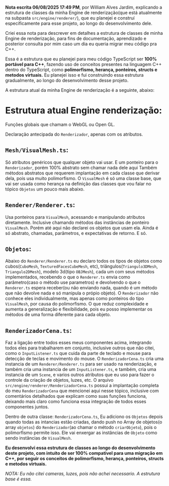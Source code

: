 **Nota escrita 06/08/2025 17:49 PM**, por William Alves Jardim, explicando a estrutura de classes da minha Engine de renderização(que está atualmente na subpasta `src/engine/renderer/`), que eu planejei e construí especificamente para esse projeto, ao longo do desenvolvimento dele.

Criei essa nota para descrever em detalhes a estrutura de classes de minha Engine de renderização, para fins de documentação, aprendizado e posterior consulta por mim caso um dia eu queria migrar meu código pra C++. 

Essa é a estrutura que eu planejei para meu código TypeScript ser **100% portável para C++**, fazendo uso de conceitos presentes na linguagem C++ dentro do TypeScript, como **polimorfismo, herança, ponteiros, structs e metodos virtuais.**
Eu planejei isso e fui construindo essa estrutura gradualmente, ao longo do desenvolvimento desse projeto.

A estrutura atual da minha Engine de renderização é a seguinte, abaixo:

# Estrutura atual Engine renderização:
Funções globais que chamam o WebGL ou Open GL.

Declaração antecipada do `Renderizador`, apenas com os atributos.

## `Mesh/VisualMesh.ts`:
Só atributos genéricos que qualquer objeto vai usar. E um ponteiro para o `Renderizador`, porém 100% abstrato sem chamar nada dele aqui 
Também métodos abstratos que requerem implantação em cada classe que derivar dela, pois usa muito polimorfismo. O `VisualMesh` é só uma classe base, que vai ser usada como herança na definição das classes que vou falar no tópico `Objetos` um pouco mais abaixo.

## `Renderer/Renderer.ts`:
Usa ponteiros para `VisualMesh`, acessando e manipulando atributos diretamente. Inclusive chamando métodos das instâncias de ponteiro `VisualMesh`. Porém até aqui não declarei os objetos que usam ela. Ainda é só abstrato, chamadas, parâmetros, e expectativas de retorno. E só.

## `Objetos`:
Abaixo do `Renderer/Renderer.ts` eu declaro todos os tipos de objetos como cubos(`CuboMesh`, `TexturedFacesCubeMesh`, etc), triângulos(`Triangulo3DMesh`, `Triangulo2DMesh`), modelo 3d(tipo `OBJMesh`), cada um com seus métodos implementados, recebendo o que o `Renderer.ts` envia como parâmetro(caso o método use parametros) e devolvendo o que o `Renderer.ts` espera receber(ou não enviando nada, quando é um método que não devolve nada e só manipula o própio objeto).
O `Renderizador` não conhece eles individualmente, mas apenas como ponteiros do tipo `VisualMesh`, por causa do polimorfismo. O que reduz complexidade e aumenta a generalização e flexibilidade, pois eu posso implementar os métodos de uma forma diferente para cada objeto.

## `RenderizadorCena.ts`:
Faz a ligação entre todos esses meus componentes acima, integrando todos eles para trabalharem em conjunto, inclusive outros que não citei, como o `InputListener.ts` que cuida da parte de teclado e mouse para detecção de teclas e movimento do mouse. O `RenderizadorCena.ts` cria uma instancia de um `Renderer/Renderer.ts` para ser usado na renderização, e também cria uma instancia de um `InputListener.ts`, e também, cria uma instancia de um `Scene`, e varios outros atributos que eu uso para fazer o controle da criação de objetos, luzes, etc. O arquivo `src/engine/renderer/RenderizadorCena.ts` possui a implantação completa do meu `RenderizadorCena` que mencionei aqui nesse tópico, inclusive com comentários detalhados que explicam como suas funções funciona, deixando mais claro como funciona essa integração de todos esses componentes juntos.

Dentro de outra classe: `RenderizadorCena.ts`, Eu adiciono os `Objetos` depois quando todas as intancias estão criadas, dando push no Array de objetos(o array `objetos`) do `Renderizador`(ao chamar o método `criarObjeto`), pois o polimorfismo permite isso. Ele vai enxergar as instâncias de `Objeto` como sendo instâncias de `VisualMesh`.

**Eu desenvolvi essa estrutura de classes ao longo do desenvolvimento deste projeto, com intuito de ser 100% compativel para uma migração em C++, por seguir os conceitos de polimorfismo, herança, ponteiros, structs e metodos virtuais.**

*NOTA: Eu não citei cameras, luzes, pois não achei necessario. A estrutura base é essa.*